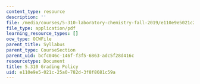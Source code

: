 ```yaml
---
content_type: resource
description: ''
file: /media/courses/5-310-laboratory-chemistry-fall-2019/e110e9e5021c25a0782d3f8f8681c59a_MIT5_310F19_grading.pdf
file_type: application/pdf
learning_resource_types: []
ocw_type: OCWFile
parent_title: Syllabus
parent_type: CourseSection
parent_uid: bcfc046c-146f-f3f5-6863-adc5f28d416c
resourcetype: Document
title: 5.310 Grading Policy
uid: e110e9e5-021c-25a0-782d-3f8f8681c59a
---
```

